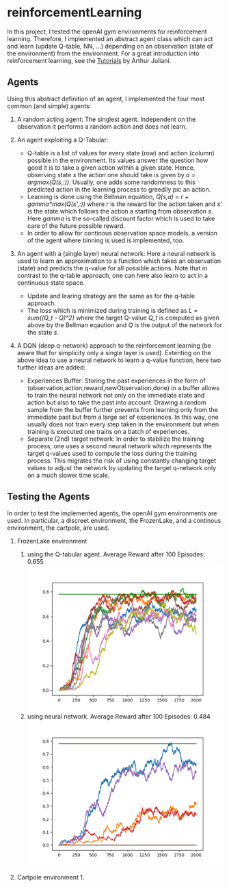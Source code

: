 # reinforcementLearning

In this project, I tested the openAI gym environments for reinforcement learning. Therefore, I implemented an abstract agent class which can act and learn (update Q-table, NN, ...) depending on an observation (state of the environment) from the environment.
For a great introduction into reinforcement learning, see the [Tutorials](https://medium.com/emergent-future/simple-reinforcement-learning-with-tensorflow-part-0-q-learning-with-tables-and-neural-networks-d195264329d0) by Arthur Juliani.

## Agents

Using this abstract definition of an agent, I implemented the four most common (and simple) agents:
1. A random acting agent: The singlest agent. Independent on the observation it performs a random action and does not learn.

2. An agent exploiting a Q-Tabular:
    *  Q-table is a list of values for every state (row) and action (column) possible in the environment. Its values answer the question how good it is to take a given action within a given state. Hence, observing state *s* the action one should take is given by *a = argmax(Q(s,:))*. Usually, one adds some randomness to this predicted action in the learning process to greedily pic an action.
    *  Learning is done using the Bellman equation, *Q(s,a) = r + gamma\*max(Q(s',:))* where *r* is the reward for the action taken and *s'* is the state which follows the action a starting from observation *s*. Here *gamma* is the so-called discount factor which is used to take care of the future possible reward.
    * In order to allow for continous observation space models, a version of the agent where binning is used is implemented, too.
    
3. An agent with a (single layer) neural network: Here a neural network is used to learn an approximation to a function which takes an observation (state) and predicts the q-value for all possible actions. Note that in contrast to the q-table approach, one can here also learn to act in a continuous state space. 
    * Update and learing strategy are the same as for the q-table approach.
    * The loss which is minimized during training is defined as *L = sum((Q_t - Q)^2)* where the target Q-value *Q_t* is computed as given above by the Bellman eqaution and *Q* is the output of the network for the state *s*. 
    
4. A DQN (deep q-network) approach to the reinforcement learning (be aware that for simplicity only a single layer is used). Extenting on the above idea to use a neural network to learn a q-value function, here two further ideas are added:
    * Experiences Buffer: Storing the past experiences in the form of (observation,action,reward,newObservation,done) in a buffer allows to train the neural network not only on the immediate state and action but also to take the past into account. Drawing a random sample from the buffer further prevents from learning only from the immediate past but from a large set of experiences. In this way, one usually does not train every step taken in the environment but when training is executed one trains on a batch of experiences.
    * Separate (2nd) target network: In order to stabilize the training process, one uses a second neural network which represents the target q-values used to compute the loss during the training process. This migrates the risk of using constantly changing target values to adjust the network by updating the target q-network only on a much slower time scale.  


## Testing the Agents
In order to test the implemented agents, the openAI gym environments are used. In particular, a discreet environment, the FrozenLake, and a continous environment, the cartpole, are used.

1. FrozenLake environment 
   1. using the Q-tabular agent. Average Reward after 100 Episodes: 0.655
     ![Learning Curves](/img/frozenLake_Qtab.png)
   1. using neural network. Average Reward after 100 Episodes: 0.484
     ![Learning Curves](/img/frozenLake_QNN.png)
     
2. Cartpole environment
   1. 
